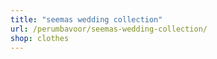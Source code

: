 ```yaml
---
title: "seemas wedding collection"
url: /perumbavoor/seemas-wedding-collection/
shop: clothes
---
```

